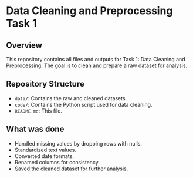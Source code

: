 # Data Cleaning and Preprocessing Task 1

## Overview
This repository contains all files and outputs for Task 1: Data Cleaning and Preprocessing. The goal is to clean and prepare a raw dataset for analysis.

## Repository Structure

- `data/`: Contains the raw and cleaned datasets.
- `code/`: Contains the Python script used for data cleaning.
- `README.md`: This file.

## What was done

- Handled missing values by dropping rows with nulls.
- Standardized text values.
- Converted date formats.
- Renamed columns for consistency.
- Saved the cleaned dataset for further analysis.




